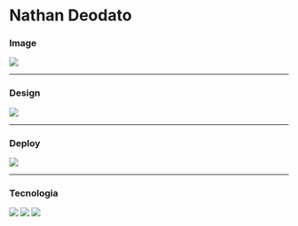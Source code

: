 # Nathan Deodato



### Image

<img src="./Assets/photo/NathanDeodato%20-%20Portifólio%20Img%201.png">

---

### Design

<a href="https://www.figma.com/file/ELqzBwY6CAR8YucuNd0Gxm/NathanDeodato---Minimalista?type=design&node-id=0%3A1&mode=design&t=XY7UuCjNLqivCh6M-1">
    <img src="https://img.shields.io/badge/Figma-F24E1E?style=for-the-badge&logo=figma&logoColor=white">
</a>

---

### Deploy

<a href="">
    <img src="https://img.shields.io/badge/Netlify-00C7B7?style=for-the-badge&logo=netlify&logoColor=white">
</a>

---

### Tecnologia

<img src="https://img.shields.io/badge/JavaScript-323330?style=for-the-badge&logo=javascript&logoColor=F7DF1E">

<img src="https://img.shields.io/badge/HTML5-E34F26?style=for-the-badge&logo=html5&logoColor=white">

<img src="https://img.shields.io/badge/CSS3-1572B6?style=for-the-badge&logo=css3&logoColor=white">

